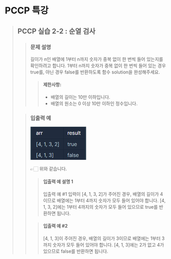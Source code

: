 # PCCP 특강
> ## PCCP 실습 2-2 : 순열 검사
> > ### 문제 설명
> >길이가 n인 배열에 1부터 n까지 숫자가 중복 없이 한 번씩 들어 있는지를 확인하려고 합니다.
1부터 n까지 숫자가 중복 없이 한 번씩 들어 있는 경우 true를, 아닌 경우 false를 반환하도록 함수 solution을 완성해주세요.
> >
> > > #### 제한사항:
> > > - 배열의 길이는 10만 이하입니다.
> > > - 배열의 원소는 0 이상 10만 이하인 정수입니다.
>
> > ### 입출력 예
> >
> > ![img.png](img.png)
> >
> > 👉🏻 위와 같습니다.
> >
> > > #### 입출력 예 설명 1
> > > 입출력 예 #1
입력이 [4, 1, 3, 2]가 주어진 경우, 배열의 길이가 4이므로 배열에는 1부터 4까지 숫자가 모두 들어 있어야 합니다. [4, 1, 3, 2]에는 1부터 4까지의 숫자가 모두 들어 있으므로 true를 반환하면 됩니다.
> >
> > > #### 입출력 예 #2
> > > [4, 1, 3]이 주어진 경우, 배열의 길이가 3이므로 배열에는 1부터 3까지 숫자가 모두 들어 있어야 합니다. [4, 1, 3]에는 2가 없고 4가 있으므로 false를 반환하면 됩니다.